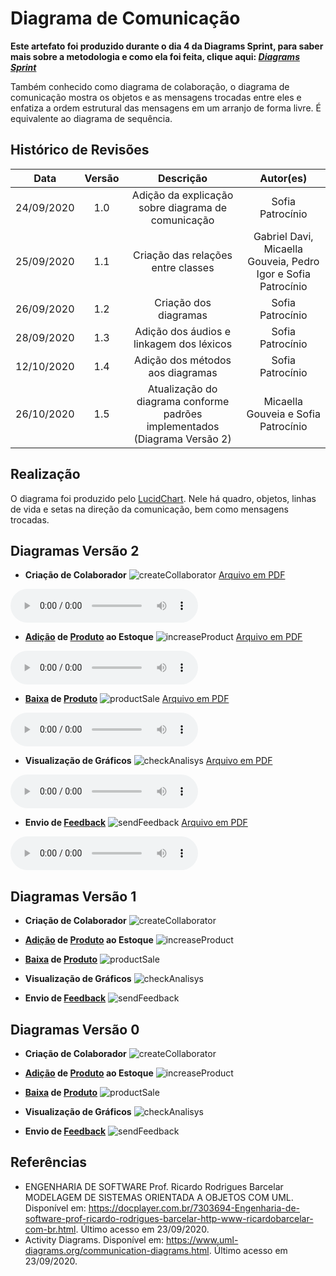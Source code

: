 # Diagrama de Comunicação
**Este artefato foi produzido durante o dia 4 da Diagrams Sprint, para saber mais sobre a metodologia e como ela foi feita, clique aqui: _[Diagrams Sprint](Modeling/Diagrams/Diagrams.md)_**

Também conhecido como diagrama de colaboração, o diagrama de comunicação mostra os objetos e as mensagens trocadas entre eles e enfatiza a ordem estrutural das mensagens em um arranjo de forma livre. É equivalente ao diagrama de sequência.

## Histórico de Revisões
| Data | Versão | Descrição | Autor(es) |
|:----:|:------:|:---------:|:---------:|
| 24/09/2020 | 1.0 | Adição da explicação sobre diagrama de comunicação | Sofia Patrocínio |
| 25/09/2020 | 1.1 | Criação das relações entre classes | Gabriel Davi, Micaella Gouveia, Pedro Igor e Sofia Patrocínio |
| 26/09/2020 | 1.2 | Criação dos diagramas | Sofia Patrocínio |
| 28/09/2020 | 1.3 | Adição dos áudios e linkagem dos léxicos | Sofia Patrocínio |
| 12/10/2020 | 1.4 | Adição dos métodos aos diagramas | Sofia Patrocínio |
| 26/10/2020 | 1.5 | Atualização do diagrama conforme padrões implementados (Diagrama Versão 2)| Micaella Gouveia e Sofia Patrocínio |

## Realização
O diagrama foi produzido pelo [LucidChart](https://www.lucidchart.com/). Nele há quadro, objetos, linhas de vida e setas na direção da comunicação, bem como mensagens trocadas.

## Diagramas Versão 2

* **Criação de Colaborador**
![createCollaborator](../../assets/diagramas/comunicacao/CreateCollaboratorV2.png)
<a href="https://unbarqdsw.github.io/2020.1_G12_Stock/assets/pdf/diagramas/comunicacao/CreateCollaborator.pdf">Arquivo em PDF</a>

<audio controls>
  <source src="https://unbarqdsw.github.io/2020.1_G12_Stock/assets/audios/diagramas/comunicacao/CreateCollaborator.m4a" type="audio/mpeg">
</audio>

* **[Adição](Modeling/verbo?id=Cadastrar-Produto) de [Produto](Modeling/objeto?id=Produto) ao Estoque**
![increaseProduct](../../assets/diagramas/comunicacao/IncreaseProductV2.png)
<a href="https://unbarqdsw.github.io/2020.1_G12_Stock/assets/pdf/diagramas/comunicacao/IncreaseProduct.pdf">Arquivo em PDF</a>

<audio controls>
  <source src="https://unbarqdsw.github.io/2020.1_G12_Stock/assets/audios/diagramas/comunicacao/IncreaseProduct.m4a" type="audio/mpeg">
</audio>

* **[Baixa](Modeling/verbo?id=Baixa-em-Produto) de [Produto](Modeling/objeto?id=Produto)**
![productSale](../../assets/diagramas/comunicacao/ProductSaleV2.png)
<a href="https://unbarqdsw.github.io/2020.1_G12_Stock/assets/pdf/diagramas/comunicacao/ProductSale.pdf">Arquivo em PDF</a>

<audio controls>
  <source src="https://unbarqdsw.github.io/2020.1_G12_Stock/assets/audios/diagramas/comunicacao/ProductSale.m4a" type="audio/mpeg">
</audio>

* **Visualização de Gráficos**
![checkAnalisys](../../assets/diagramas/comunicacao/CheckAnalisysV2.png)
<a href="https://unbarqdsw.github.io/2020.1_G12_Stock/assets/pdf/diagramas/comunicacao/CheckAnalisys.pdf">Arquivo em PDF</a>

<audio controls>
  <source src="https://unbarqdsw.github.io/2020.1_G12_Stock/assets/audios/diagramas/comunicacao/CheckAnalisys.m4a" type="audio/mpeg">
</audio>

* **Envio de [Feedback](/Modeling/verbo?id=feedback)**
![sendFeedback](../../assets/diagramas/comunicacao/SendFeedbackV2.png)
<a href="https://unbarqdsw.github.io/2020.1_G12_Stock/assets/pdf/diagramas/comunicacao/SendFeedback.pdf">Arquivo em PDF</a>

<audio controls>
  <source src="https://unbarqdsw.github.io/2020.1_G12_Stock/assets/audios/diagramas/comunicacao/SendFeedback.m4a" type="audio/mpeg">
</audio>

## Diagramas Versão 1

* **Criação de Colaborador**
![createCollaborator](../../assets/diagramas/comunicacao/CreateCollaboratorV1.png)


* **[Adição](Modeling/verbo?id=Cadastrar-Produto) de [Produto](Modeling/objeto?id=Produto) ao Estoque**
![increaseProduct](../../assets/diagramas/comunicacao/IncreaseProductV1.png)


* **[Baixa](Modeling/verbo?id=Baixa-em-Produto) de [Produto](Modeling/objeto?id=Produto)**
![productSale](../../assets/diagramas/comunicacao/ProductSaleV1.png)


* **Visualização de Gráficos**
![checkAnalisys](../../assets/diagramas/comunicacao/CheckAnalisys.png)


* **Envio de [Feedback](/Modeling/verbo?id=feedback)**
![sendFeedback](../../assets/diagramas/comunicacao/SendFeedbackV1.png)


## Diagramas Versão 0

* **Criação de Colaborador**
![createCollaborator](../../assets/diagramas/comunicacao/CreateCollaborator.png)

* **[Adição](Modeling/verbo?id=Cadastrar-Produto) de [Produto](Modeling/objeto?id=Produto) ao Estoque**
![increaseProduct](../../assets/diagramas/comunicacao/IncreaseProduct.png)

* **[Baixa](Modeling/verbo?id=Baixa-em-Produto) de [Produto](Modeling/objeto?id=Produto)**
![productSale](../../assets/diagramas/comunicacao/ProductSale.png)

* **Visualização de Gráficos**
![checkAnalisys](../../assets/diagramas/comunicacao/CheckAnalisys.png)

* **Envio de [Feedback](/Modeling/verbo?id=feedback)**
![sendFeedback](../../assets/diagramas/comunicacao/SendFeedback.png)


## Referências
- ENGENHARIA DE SOFTWARE Prof. Ricardo Rodrigues Barcelar MODELAGEM DE SISTEMAS ORIENTADA A OBJETOS COM UML. Disponível em: <https://docplayer.com.br/7303694-Engenharia-de-software-prof-ricardo-rodrigues-barcelar-http-www-ricardobarcelar-com-br.html>. Último acesso em 23/09/2020.
- Activity Diagrams. Disponível em: <https://www.uml-diagrams.org/communication-diagrams.html>. Último acesso em 23/09/2020.